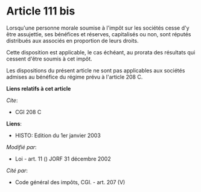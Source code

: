 # Article 111 bis

Lorsqu'une personne morale soumise à l'impôt sur les sociétés cesse d'y être assujettie, ses bénéfices et réserves,
capitalisés ou non, sont réputés distribués aux associés en proportion de leurs droits.

Cette disposition est applicable, le cas échéant, au prorata des résultats qui cessent d'être soumis à cet impôt.

Les dispositions du présent article ne sont pas applicables aux sociétés admises au bénéfice du régime prévu à l'article 208
C.

**Liens relatifs à cet article**

_Cite_:

  - CGI 208 C

**Liens**:

  - HISTO: Edition du 1er janvier 2003

_Modifié par_:

  - Loi - art. 11 () JORF 31 décembre 2002

_Cité par_:

  - Code général des impôts, CGI. - art. 207 (V)
